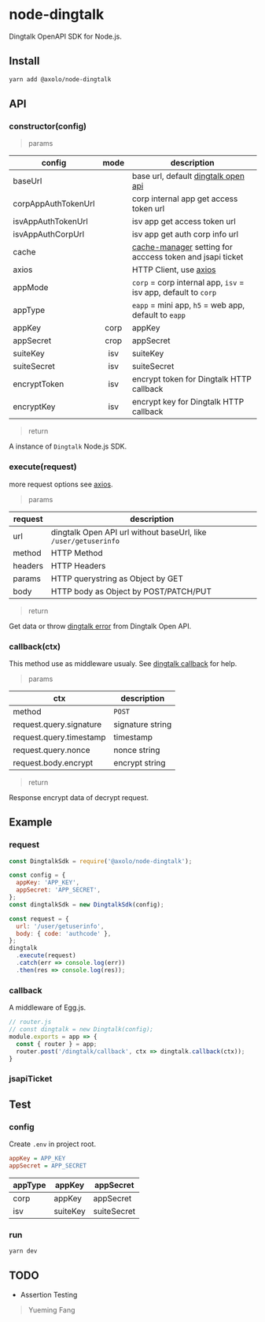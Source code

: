 # node-dingtalk

Dingtalk OpenAPI SDK for Node.js.

## Install

```bash
yarn add @axolo/node-dingtalk
```

## API

### constructor(config)

> params

|       config        | mode  |                          description                           |
| ------------------- | :---: | -------------------------------------------------------------- |
| baseUrl             |       | base url, default [dingtalk open api]                          |
| corpAppAuthTokenUrl |       | corp internal app get access token url                         |
| isvAppAuthTokenUrl  |       | isv app get access token url                                   |
| isvAppAuthCorpUrl   |       | isv app get auth corp info url                                 |
| cache               |       | [cache-manager] setting for acccess token and jsapi ticket     |
| axios               |       | HTTP Client, use [axios]                                       |
| appMode             |       | `corp` = corp internal app, `isv` = isv app, default to `corp` |
| appType             |       | `eapp` = mini app, `h5` = web app, default to `eapp`           |
| appKey              | corp  | appKey                                                         |
| appSecret           | crop  | appSecret                                                      |
| suiteKey            |  isv  | suiteKey                                                       |
| suiteSecret         |  isv  | suiteSecret                                                    |
| encryptToken        |  isv  | encrypt token for Dingtalk HTTP callback                       |
| encryptKey          |  isv  | encrypt key for Dingtalk HTTP callback                         |

> return

A instance of `Dingtalk` Node.js SDK.

### execute(request)

more request options see [axios].

> params

| request |                           description                           |
| ------- | --------------------------------------------------------------- |
| url     | dingtalk Open API url without baseUrl, like `/user/getuserinfo` |
| method  | HTTP Method                                                     |
| headers | HTTP Headers                                                    |
| params  | HTTP querystring as Object by GET                               |
| body    | HTTP body as Object by POST/PATCH/PUT                           |

> return

Get data or throw [dingtalk error] from Dingtalk Open API.

### callback(ctx)

This method use as middleware usualy. See [dingtalk callback] for help.

> params

|           ctx           |   description    |
| ----------------------- | ---------------- |
| method                  | `POST`           |
| request.query.signature | signature string |
| request.query.timestamp | timestamp        |
| request.query.nonce     | nonce string     |
| request.body.encrypt    | encrypt string   |

> return

Response encrypt data of decrypt request.

## Example

### request

```js
const DingtalkSdk = require('@axolo/node-dingtalk');

const config = {
  appKey: 'APP_KEY',
  appSecret: 'APP_SECRET',
};
const dingtalkSdk = new DingtalkSdk(config);

const request = {
  url: '/user/getuserinfo',
  body: { code: 'authcode' },
};
dingtalk
  .execute(request)
  .catch(err => console.log(err))
  .then(res => console.log(res));
```

### callback

A middleware of Egg.js.

```js
// router.js
// const dingtalk = new Dingtalk(config);
module.exports = app => {
  const { router } = app;
  router.post('/dingtalk/callback', ctx => dingtalk.callback(ctx));
}
```

### jsapiTicket

## Test

### config

Create `.env` in project root.

```ini
appKey = APP_KEY
appSecret = APP_SECRET
```

| appType |  appKey  |  appSecret  |
| ------- | -------- | ----------- |
| corp    | appKey   | appSecret   |
| isv     | suiteKey | suiteSecret |

### run

```bash
yarn dev
```

## TODO

- Assertion Testing

> Yueming Fang

[axios]: https://github.com/axios/axios
[cache-manager]: https://github.com/BryanDonovan/node-cache-manager
[dingtalk open api]: https://oapi.dingtalk.com
[dingtalk error]: https://ding-doc.dingtalk.com/doc#/faquestions/rftpfg
[dingtalk callback]: https://ding-doc.dingtalk.com/doc#/serverapi3/igq88i
[dingtalk jsapi ticket]: https://ding-doc.dingtalk.com/doc#/dev/uwa7vs
